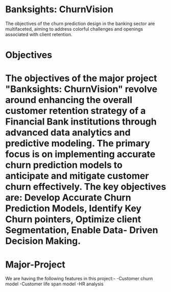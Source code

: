 
# Banksights: ChurnVision
The objectives of the churn prediction design in the banking sector are multifaceted, aiming to address colorful challenges and openings associated with client retention. 

# Objectives
The objectives of the major project "Banksights: ChurnVision" revolve around enhancing the overall customer retention strategy of a Financial Bank institutions through advanced data analytics and predictive modeling. The primary focus is on implementing accurate churn prediction models to anticipate and mitigate customer churn effectively. The key objectives are:
Develop Accurate Churn Prediction Models, Identify Key Churn pointers, Optimize client Segmentation, Enable Data- Driven Decision Making.
=======
# Major-Project
We are having the following features in this project:-
-Customer churn model
-Customer life span model
-HR analysis

